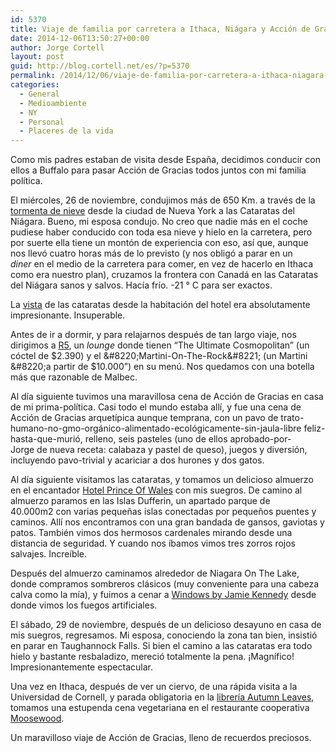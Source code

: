 ```yaml
---
id: 5370
title: Viaje de familia por carretera a Ithaca, Niágara y Acción de Gracias en Buffalo
date: 2014-12-06T13:50:27+00:00
author: Jorge Cortell
layout: post
guid: http://blog.cortell.net/es/?p=5370
permalink: /2014/12/06/viaje-de-familia-por-carretera-a-ithaca-niagara-y-accion-de-gracias-en-buffalo/
categories:
  - General
  - Medioambiente
  - NY
  - Personal
  - Placeres de la vida
---
```

Como mis padres estaban de visita desde España, decidimos conducir con ellos a Buffalo para pasar Acción de Gracias todos juntos con mi familia política.

El miércoles, 26 de noviembre, condujimos más de 650 Km. a través de la <a title="http://earthobservatory.nasa.gov/IOTD/view.php?id=84758&src=eoa-iotd" href="http://earthobservatory.nasa.gov/IOTD/view.php?id=84758&src=eoa-iotd" target="_blank">tormenta de nieve</a> desde la ciudad de Nueva York a las Cataratas del Niágara. Bueno, mi esposa condujo. No creo que nadie más en el coche pudiese haber conducido con toda esa nieve y hielo en la carretera, pero por suerte ella tiene un montón de experiencia con eso, así que, aunque nos llevó cuatro horas más de lo previsto (y nos obligó a parar en un _diner_ en el medio de la carretera para comer, en vez de hacerlo en Ithaca como era nuestro plan), cruzamos la frontera con Canadá en las Cataratas del Niágara sanos y salvos. Hacía frío. -21 ° C para ser exactos.

La <a title="http://www.marriott.com/hotels/hotel-photos/iagmc-niagara-falls-marriott-gateway-on-the-falls/" href="http://www.marriott.com/hotels/hotel-photos/iagmc-niagara-falls-marriott-gateway-on-the-falls/" target="_blank">vista</a> de las cataratas desde la habitación del hotel era absolutamente impresionante. Insuperable.

Antes de ir a dormir, y para relajarnos después de tan largo viaje, nos dirigimos a <a title="http://www.fallsviewcasinoresort.com/dining/business/r5" href="http://www.fallsviewcasinoresort.com/dining/business/r5" target="_blank">R5</a>, un _lounge_ donde tienen &#8220;The Ultimate Cosmopolitan&#8221; (un cóctel de $2.390) y el &#8220;Martini-On-The-Rock&#8221; (un Martini &#8220;a partir de $10.000&#8221;) en su menú. Nos quedamos con una botella más que razonable de Malbec.

Al día siguiente tuvimos una maravillosa cena de Acción de Gracias en casa de mi prima-política. Casi todo el mundo estaba allí, y fue una cena de Acción de Gracias arquetípica aunque temprana, con un pavo de trato-humano-no-gmo-orgánico-alimentado-ecológicamente-sin-jaula-libre feliz-hasta-que-murió, relleno, seis pasteles (uno de ellos aprobado-por-Jorge de nueva receta: calabaza y pastel de queso), juegos y diversión, incluyendo pavo-trivial y acariciar a dos hurones y dos gatos.

Al día siguiente visitamos las cataratas, y tomamos un delicioso almuerzo en el encantador <a title="http://www.vintage-hotels.com/princeofwales/" href="http://www.vintage-hotels.com/princeofwales/" target="_blank">Hotel Prince Of Wales</a> con mis suegros. De camino al almuerzo paramos en las Islas Dufferin, un apartado parque de 40.000m2 con varias pequeñas islas conectadas por pequeños puentes y caminos. Allí nos encontramos con una gran bandada de gansos, gaviotas y patos. También vimos dos hermosos cardenales mirando desde una distancia de seguridad. Y cuando nos íbamos vimos tres zorros rojos salvajes. Increíble.

Después del almuerzo caminamos alrededor de Niagara On The Lake, donde compramos sombreros clásicos (muy conveniente para una cabeza calva como la mía), y fuimos a cenar a <a title="http://windowsbyjamiekennedy.com/" href="http://windowsbyjamiekennedy.com/" target="_blank">Windows by Jamie Kennedy</a> desde donde vimos los fuegos artificiales.

El sábado, 29 de noviembre, después de un delicioso desayuno en casa de mis suegros, regresamos. Mi esposa, conociendo la zona tan bien, insistió en parar en Taughannock Falls. Si bien el camino a las cataratas era todo hielo y bastante resbaladizo, mereció totalmente la pena. ¡Magnífico! Impresionantemente espectacular.

Una vez en Ithaca, después de ver un ciervo, de una rápida visita a la Universidad de Cornell, y parada obligatoria en la <a title="http://www.downtownithaca.com/ithaca-stores/Autumn%20Leaves%20Used%20Books" href="http://www.downtownithaca.com/ithaca-stores/Autumn%20Leaves%20Used%20Books" target="_blank">librería Autumn Leaves</a>, tomamos una estupenda cena vegetariana en el restaurante cooperativa <a title="http://www.moosewoodcooks.com/restaurant/" href="http://www.moosewoodcooks.com/restaurant/" target="_blank">Moosewood</a>.

Un maravilloso viaje de Acción de Gracias, lleno de recuerdos preciosos.